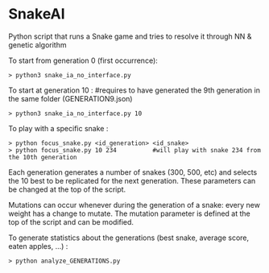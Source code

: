 # SnakeAI
Python script that runs a Snake game and tries to resolve it through NN &amp; genetic algorithm

To start from generation 0 (first occurrence):

    > python3 snake_ia_no_interface.py

To start at generation 10 :   #requires to have generated the 9th generation in the same folder (GENERATION9.json)

    > python3 snake_ia_no_interface.py 10
    
To play with a specific snake :

    > python focus_snake.py <id_generation> <id_snake>
    > python focus_snake.py 10 234          #will play with snake 234 from the 10th generation
    
Each generation generates a number of snakes (300, 500, etc) and selects the 10 best to be replicated for the next generation.
These parameters can be changed at the top of the script.

Mutations can occur whenever during the generation of a snake: every new weight has a change to mutate. The mutation parameter is defined at the top of the script and can be modified. 

To generate statistics about the generations (best snake, average score, eaten apples, ...) :

    > python analyze_GENERATIONS.py
